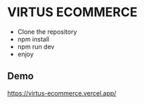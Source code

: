 # VIRTUS ECOMMERCE

- Clone the repository
- npm install
- npm run dev
- enjoy

## Demo

https://virtus-ecommerce.vercel.app/
